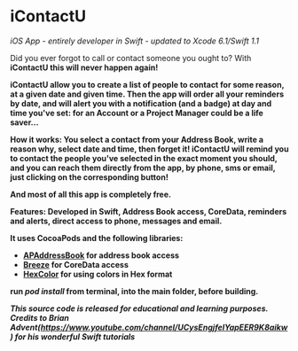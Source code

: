 <b>iContactU</b>
======================================================
<i>iOS App - entirely developer in Swift - updated to Xcode 6.1/Swift 1.1</i>

Did you ever forgot to call or contact someone you ought to?
With <b>iContactU<b/> this will never happen again! 

<b>iContactU</b> allow you to create a list of people to contact for some reason, at a given date and given time. Then the app will order all your reminders by date, and will alert you with a notification (and a badge) at day and time you've set: for an Account or a Project Manager could be a life saver...

<b>How it works:</b>
You select a contact from your Address Book, write a reason why, select date and time, then forget it!
iContactU will remind you to contact the people you've selected in the exact moment you should, and you can reach them directly from the app, by phone, sms or email, just clicking on the corresponding button!

And most of all this app is completely free.

<b>Features:</b>
Developed in Swift, Address Book access, CoreData, reminders and alerts, direct access to phone, messages and email.

It uses CocoaPods and the following libraries:

- [APAddressBook](https://github.com/Alterplay/APAddressBook) for address book access
- [Breeze](https://github.com/andrelind/Breeze) for CoreData access
- [HexColor](https://github.com/mRs-/HexColors.git) for using colors in Hex format

run <i>pod install</i> from terminal, into the main folder, before building.

<i>This source code is released for educational and learning purposes.  
Credits to Brian Advent(https://www.youtube.com/channel/UCysEngjfeIYapEER9K8aikw) for his wonderful Swift tutorials</i>

